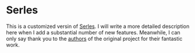 # Serles

This is a customized versin of [Serles](https://github.com/dvtirol/serles-acme).
I will write a more detailed description here when I add a substantial number
of new features. Meanwhile, I can only say thank you to the
[authors](https://github.com/dvtirol/serles-acme/graphs/contributors) of the
original project for their fantastic work.
